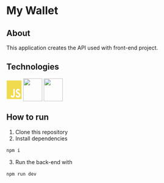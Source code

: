 # My Wallet

## About

This application creates the API used with front-end project.

## Technologies

<div>
    <img align="center" height="50" width="40"src="https://raw.githubusercontent.com/devicons/devicon/master/icons/javascript/javascript-plain.svg" />
    <img align="center" height="60" width="50" src="https://cdn.jsdelivr.net/gh/devicons/devicon/icons/nodejs/nodejs-original.svg" />
    <img align="center" height="60" width="50" src="https://cdn.jsdelivr.net/gh/devicons/devicon/icons/mongodb/mongodb-original-wordmark.svg" />
</div>

## How to run
1. Clone this repository
2. Install dependencies
```bash
npm i
```
3. Run the back-end with
```bash
npm run dev
```
